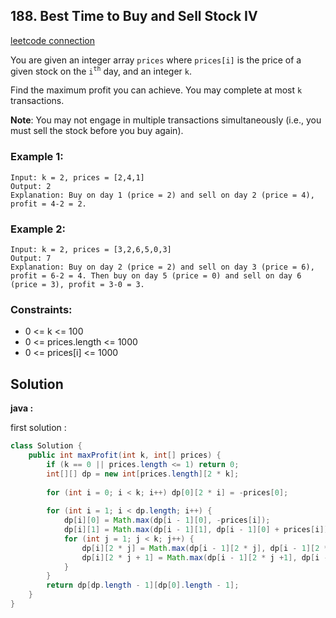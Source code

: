 ## 188. Best Time to Buy and Sell Stock IV

[leetcode connection](https://leetcode.com/problems/best-time-to-buy-and-sell-stock-iv/)

You are given an integer array `prices` where `prices[i]` is the price of a given stock on the `i`<sup>`th`</sup> day, and an integer `k`.

Find the maximum profit you can achieve. You may complete at most `k` transactions.

**Note**: You may not engage in multiple transactions simultaneously (i.e., you must sell the stock before you buy again).

### Example 1:
```
Input: k = 2, prices = [2,4,1]
Output: 2
Explanation: Buy on day 1 (price = 2) and sell on day 2 (price = 4), profit = 4-2 = 2.
```

### Example 2:
```
Input: k = 2, prices = [3,2,6,5,0,3]
Output: 7
Explanation: Buy on day 2 (price = 2) and sell on day 3 (price = 6), profit = 6-2 = 4. Then buy on day 5 (price = 0) and sell on day 6 (price = 3), profit = 3-0 = 3.
```

### Constraints:

* 0 <= k <= 100
* 0 <= prices.length <= 1000
* 0 <= prices[i] <= 1000

## Solution

**java :**

first solution :
```java
class Solution {
    public int maxProfit(int k, int[] prices) {
        if (k == 0 || prices.length <= 1) return 0;
        int[][] dp = new int[prices.length][2 * k];
        
        for (int i = 0; i < k; i++) dp[0][2 * i] = -prices[0];
        
        for (int i = 1; i < dp.length; i++) {
            dp[i][0] = Math.max(dp[i - 1][0], -prices[i]);
            dp[i][1] = Math.max(dp[i - 1][1], dp[i - 1][0] + prices[i]);
            for (int j = 1; j < k; j++) {
                dp[i][2 * j] = Math.max(dp[i - 1][2 * j], dp[i - 1][2 * j - 1] - prices[i]);
                dp[i][2 * j + 1] = Math.max(dp[i - 1][2 * j +1], dp[i - 1][2 * j] + prices[i]);
            }
        }
        return dp[dp.length - 1][dp[0].length - 1];
    }
} 
```